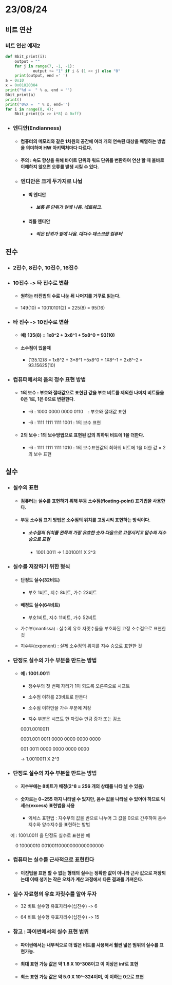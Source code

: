 # 23/08/24



## 비트 연산



### 비트 연산 예제2

```python
def Bbit_print(i):
    output = ""
    for j in range(7, -1, -1):
            output += "1" if i & (1 << j) else "0"
    print(output, end =' ')
a = 0x10
x = 0x01020304
print("%d =  " % a, end = '')
Bbit_print(a)
print()
print("0%X =  " % x, end='')
for i in range(0, 4):
    Bbit_print((x >> i*8) & 0xff)
```







- ### 엔디안(Endianness)
  
  - #### 컴퓨터의 메모리와 같은 1차원의 공간에 여러 개의 연속된 대상을 배열하는 방법을 의미하며 HW 아키텍처마다 다르다.
  
  - #### 주의 : 속도 향상을 위해 바이트 단위와 워드 단위를 변환하여 연산 할 때 올바로 이해하지 않으면 오류를 발생 시킬 수 있다.
  
  - ### 엔디안은 크게 두가지로 나뉨
    
    - #### 빅 엔디안
      
      - ##### 보통 큰 단위가 앞에 나옴. 네트워크.
    
    - #### 리틀 엔디안
      
      - ##### 작은 단위가 앞에 나옴. 대다수 데스크탑 컴퓨터

















## 진수



- ### 2진수, 8진수, 10진수, 16진수



- ### 10진수 -> 타 진수로 변환
  
  - #### 원하는 타진법의 수로 나눈 뒤 나머지를 거꾸로 읽는다.
  
  - 149(10) = 10010101(2) = 225(8) = 95(16)



- ### 타 진수 -> 10진수로 변환
  
  - #### 예) 135(8) = 1x8^2 + 3x8^1 + 5x8^0 = 93(10)
  
  - #### 소수점이 있을때
    
    - (135.12)8 = 1x8^2 + 3*8^1 +5x8^0 + 1X8^-1 + 2x8^-2 = 93.15625(10)



- ### 컴퓨터에서의 음의 정수 표현 방법
  
  - #### 1의 보수 : 부호와 절대값으로 표현된 값을 부호 비트를 제외한 나머지 비트들을 0은 1로, 1은 0으로 변환한다.
    
    - -6 : 1000 0000 0000 0110    : 부호와 절대값 표현
    
    - -6 : 1111 1111 1111 1001    : 1의 보수 표현
  
  - #### 2의 보수 : 1의 보수방법으로 표현된 값의 최하위 비트에 1을 더한다.
    
    - -6 : 1111 1111 1111 1010 : 1의 보수표현값의 최하위 비트에 1을 더한 값 = 2의 보수 표현



## 실수

- ### 실수의 표현
  
  - #### 컴퓨터는 실수를 표현하기 위해 부동 소수점(floating-point) 표기법을 사용한다.
  
  - #### 부동 소수점 표기 방법은 소수점의 위치를 고정시켜 표현하는 방식이다.
    
    - ##### 소수점의 위치를 왼쪽의 가장 유효한 숫자 다음으로 고정시키고 밑수의 지수승으로 표현
      
      - 1001.0011 -> 1.0010011 X 2^3



- ### 실수를 저장하기 위한 형식
  
  - #### 단정도 실수(32비트)
    
    - 부호 1비트, 지수 8비트, 가수 23비트
  
  - #### 배정도 실수(64비트)
    
    - 부호1비트, 지수 11비트, 가수 52비트
  
  - 가수부(mantissa) : 실수의 유효 자릿수들을 부호화된 고정 소수점으로 표현한 것
  
  - 지수부(exponent) : 실제 소수점의 위치를 지수 승으로 표현한 것



- ### 단정도 실수의 가수 부분을 만드는 방법
  
  - #### 예 : 1001.0011
    
    - 정수부의 첫 번째 자리가 1이 되도록 오른쪽으로 시프트
    
    - 소수점 이하를 23비트로 만든다
    
    - 소수점 이하만을 가수 부분에 저장
    
    - 지수 부분은 시프트 한 자릿수 만큼 증가 또는 감소
    
    0001.0010011
    
    0001.001 0011 0000 0000 0000 0000
    
    001 0011 0000 0000 0000 0000
    
    -> 1.0010011 X 2^3

- ### 단정도 실수의 지수 부분을 만드는 방법
  
  - #### 지수부에는 8비트가 배정(2^8 = 256 개의 상태를 나타 낼 수 있음)
  
  - #### 숫자로는 0~255 까지 나타낼 수 있지만, 음수 값을 나타낼 수 있어야 하므로 익세스(excess) 표현법을 사용
    
    - 익세스 표현법 : 지수부의 값을 반으로 나누어 그 값을 0으로 간주하여 음수지수와 양수지수를 표현하는 방법 



    예 : 1001.0011 을 단정도 실수로 표현한 예

        0 10000010 00100110000000000000000



- ### 컴퓨터는 실수를 근사적으로 표현한다
  
  - #### 이진법을 표현 할 수 없는 형태의 실수는 정확한 값이 아니라 근사 값으로 저장되는데 이때 생기는 작은 오차가 계산 과정에서 다른 결과를 가져온다.

- ### 실수 자료형의 유효 자릿수를 알아 두자
  
  - 32 비트 실수형 유효자리수(십진수) -> 6
  
  - 64 비트 실수형 유효자리수(십진수) -> 15



- ### 참고 : 파이썬에서의 실수 표현 범위
  
  - #### 파이썬에서는 내부적으로 더 많은 비트를 사용해서 훨씬 넓은 범위의 실수를 표현가능.
  
  - #### 최대 표현 가능 값은 약 1.8 X 10^308이고 이 이상은 inf로 표현
  
  - #### 최소 표현 가능 값은 약 5.0 X 10^-324이며, 이 이하는 0으로 표현






